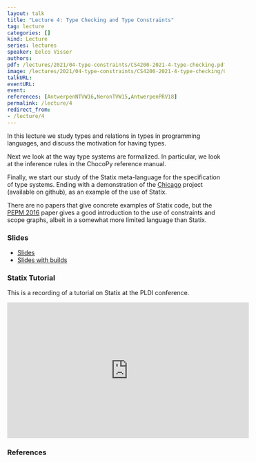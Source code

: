 ```yaml
---
layout: talk
title: "Lecture 4: Type Checking and Type Constraints"
tag: lecture
categories: []
kind: Lecture
series: lectures
speaker: Eelco Visser
authors:
pdf: /lectures/2021/04-type-constraints/CS4200-2021-4-type-checking.pdf
image: /lectures/2021/04-type-constraints/CS4200-2021-4-type-checking/CS4200-2021-4-type-checking.047.png
talkURL:
eventURL:
event:
references: [AntwerpenNTVW16,NeronTVW15,AntwerpenPRV18]
permalink: /lecture/4
redirect_from:
- /lecture/4
---
```


In this lecture we study types and relations in types in programming languages, and discuss the motivation for having types.

Next we look at the way type systems are formalized. In particular, we look at the inference rules in the ChocoPy reference manual.

Finally, we start our study of the Statix meta-language for the specification of type systems. Ending with a demonstration of the [Chicago](https://github.com/MetaBorgCube/statix-sandbox/tree/master/chicago) project (available on github), as an example of the use of Statix.

There are no papers that give concrete examples of Statix code, but the [PEPM 2016](https://eelcovisser.org/publications/2016/AntwerpenNTVW16.pdf) paper gives a good introduction to the use of constraints and scope graphs, albeit in a somewhat more limited language than Statix.

### Slides

- [Slides](/2021/lectures/2021/04-type-constraints/CS4200-2021-4-type-checking.pdf)
- [Slides with builds](/2021/lectures/2021/04-type-constraints/CS4200-2021-4-type-checking-builds.pdf)

### Statix Tutorial

This is a recording of a tutorial on Statix at the PLDI conference.

<iframe width="560" height="315" src="https://www.youtube.com/embed/0GPZiZF5znA" frameborder="0" allow="accelerometer; autoplay; encrypted-media; gyroscope; picture-in-picture" allowfullscreen></iframe>


### References
